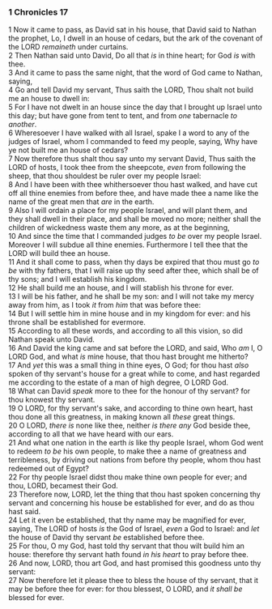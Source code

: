 ### 1 Chronicles 17

1 Now it came to pass, as David sat in his house, that David said to Nathan the prophet, Lo, I dwell in an house of cedars, but the ark of the covenant of the LORD *remaineth* under curtains.  
2 Then Nathan said unto David, Do all that *is* in thine heart; for God *is* with thee.  
3 And it came to pass the same night, that the word of God came to Nathan, saying,  
4 Go and tell David my servant, Thus saith the LORD, Thou shalt not build me an house to dwell in:  
5 For I have not dwelt in an house since the day that I brought up Israel unto this day; but have gone from tent to tent, and from *one* tabernacle *to another*.  
6 Wheresoever I have walked with all Israel, spake I a word to any of the judges of Israel, whom I commanded to feed my people, saying, Why have ye not built me an house of cedars?  
7 Now therefore thus shalt thou say unto my servant David, Thus saith the LORD of hosts, I took thee from the sheepcote, *even* from following the sheep, that thou shouldest be ruler over my people Israel:  
8 And I have been with thee whithersoever thou hast walked, and have cut off all thine enemies from before thee, and have made thee a name like the name of the great men that *are* in the earth.  
9 Also I will ordain a place for my people Israel, and will plant them, and they shall dwell in their place, and shall be moved no more; neither shall the children of wickedness waste them any more, as at the beginning,  
10 And since the time that I commanded judges *to be* over my people Israel. Moreover I will subdue all thine enemies. Furthermore I tell thee that the LORD will build thee an house.  
11 And it shall come to pass, when thy days be expired that thou must go *to be* with thy fathers, that I will raise up thy seed after thee, which shall be of thy sons; and I will establish his kingdom.  
12 He shall build me an house, and I will stablish his throne for ever.  
13 I will be his father, and he shall be my son: and I will not take my mercy away from him, as I took *it* from *him* that was before thee:  
14 But I will settle him in mine house and in my kingdom for ever: and his throne shall be established for evermore.  
15 According to all these words, and according to all this vision, so did Nathan speak unto David.  
16 And David the king came and sat before the LORD, and said, Who *am* I, O LORD God, and what *is* mine house, that thou hast brought me hitherto?  
17 And *yet* this was a small thing in thine eyes, O God; for thou hast *also* spoken of thy servant's house for a great while to come, and hast regarded me according to the estate of a man of high degree, O LORD God.  
18 What can David *speak* more to thee for the honour of thy servant? for thou knowest thy servant.  
19 O LORD, for thy servant's sake, and according to thine own heart, hast thou done all this greatness, in making known all *these* great things.  
20 O LORD, *there is* none like thee, neither *is there any* God beside thee, according to all that we have heard with our ears.  
21 And what one nation in the earth *is* like thy people Israel, whom God went to redeem *to be* his own people, to make thee a name of greatness and terribleness, by driving out nations from before thy people, whom thou hast redeemed out of Egypt?  
22 For thy people Israel didst thou make thine own people for ever; and thou, LORD, becamest their God.  
23 Therefore now, LORD, let the thing that thou hast spoken concerning thy servant and concerning his house be established for ever, and do as thou hast said.  
24 Let it even be established, that thy name may be magnified for ever, saying, The LORD of hosts *is* the God of Israel, *even* a God to Israel: and *let* the house of David thy servant *be* established before thee.  
25 For thou, O my God, hast told thy servant that thou wilt build him an house: therefore thy servant hath found *in his heart* to pray before thee.  
26 And now, LORD, thou art God, and hast promised this goodness unto thy servant:  
27 Now therefore let it please thee to bless the house of thy servant, that it may be before thee for ever: for thou blessest, O LORD, and *it shall be* blessed for ever.  
